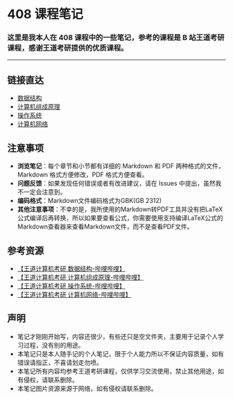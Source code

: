 # 408 课程笔记

### 这里是我本人在 408 课程中的一些笔记，参考的课程是 B 站王道考研课程，感谢王道考研提供的优质课程。

---

## 链接直达

- [数据结构](./DS)
- [计算机组成原理](./Comp_Org&Arch)
- [操作系统](./OS)
- [计算机网络](./Comp_Netw)

## 注意事项

- **浏览笔记**：每个章节和小节都有详细的 Markdown 和 PDF 两种格式的文件，Markdown 格式方便修改，PDF 格式方便查看。
- **问题反馈**：如果发现任何错误或者有改进建议，请在 Issues 中提出，虽然我不一定会注意到。
- **编码格式**：Markdown文件编码格式为GBK(GB 2312)
- **其他注意事项**：不幸的是，我所使用的Markdown转PDF工具并没有把LaTeX公式编译后再转换，所以如果要查看公式，你需要使用支持编译LaTeX公式的Markdown查看器来查看Markdown文件，而不是查看PDF文件。

## 参考资源

- [【王道计算机考研 数据结构-哔哩哔哩】](https://b23.tv/n70J0ce)
- [【王道计算机考研 计算机组成原理-哔哩哔哩】](https://b23.tv/oNcpzQI)
- [【王道计算机考研 操作系统-哔哩哔哩】](https://b23.tv/AJy6Mjy)
- [【王道计算机考研 计算机网络-哔哩哔哩】](https://b23.tv/hbkpbsu)

## 声明

- 笔记才刚刚开始写，内容还很少，有些还只是空文件夹，主要用于记录个人学习过程，没有别的用途。
- 本笔记只是本人随手记的个人笔记，限于个人能力所以不保证内容质量，如有错误请指正，不喜请划走勿喷。
- 本笔记所有内容均参考王道考研课程，仅供学习交流使用，禁止其他用途，如有侵权，请联系删除。
- 本笔记图片资源来源于网络，如有侵权请联系删除。
